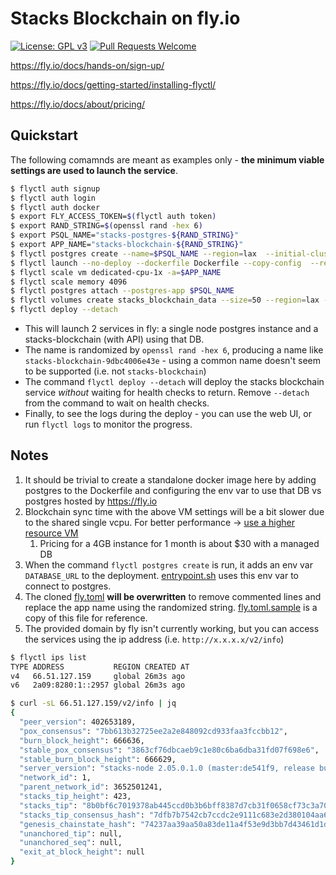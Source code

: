 # Stacks Blockchain on fly.io

[![License: GPL v3](https://img.shields.io/badge/License-GPLv3-blue.svg)](https://www.gnu.org/licenses/gpl-3.0)
[![Pull Requests Welcome](https://img.shields.io/badge/PRs-welcome-brightgreen.svg?style=flat)](http://makeapullrequest.com)

https://fly.io/docs/hands-on/sign-up/

https://fly.io/docs/getting-started/installing-flyctl/

https://fly.io/docs/about/pricing/

## Quickstart

The following comamnds are meant as examples only - **the minimum viable settings are used to launch the service**.

```bash
$ flyctl auth signup
$ flyctl auth login
$ flyctl auth docker
$ export FLY_ACCESS_TOKEN=$(flyctl auth token)
$ export RAND_STRING=$(openssl rand -hex 6)
$ export PSQL_NAME="stacks-postgres-${RAND_STRING}"
$ export APP_NAME="stacks-blockchain-${RAND_STRING}"
$ flyctl postgres create --name=$PSQL_NAME --region=lax  --initial-cluster-size=Development --vm-size=dedicated-cpu-1x --volume-size=10 --initial-cluster-size=1
$ flyctl launch --no-deploy --dockerfile Dockerfile --copy-config  --region=lax --name=$APP_NAME
$ flyctl scale vm dedicated-cpu-1x -a=$APP_NAME
$ flyctl scale memory 4096
$ flyctl postgres attach --postgres-app $PSQL_NAME
$ flyctl volumes create stacks_blockchain_data --size=50 --region=lax --no-encryption
$ flyctl deploy --detach
```

- This will launch 2 services in fly: a single node postgres instance and a stacks-blockchain (with API) using that DB.
- The name is randomized by `openssl rand -hex 6`, producing a name like `stacks-blockchain-9dbc4006e43e` - using a common name doesn't seem to be supported (i.e. not `stacks-blockchain`)
- The command `flyctl deploy --detach` will deploy the stacks blockchain service _without_ waiting for health checks to return. Remove `--detach` from the command to wait on health checks.
- Finally, to see the logs during the deploy - you can use the web UI, or run `flyctl logs` to monitor the progress.

## Notes

1. It should be trivial to create a standalone docker image here by adding postgres to the Dockerfile and configuring the env var to use that DB vs postgres hosted by https://fly.io
2. Blockchain sync time with the above VM settings will be a bit slower due to the shared single vcpu. For better performance -> [use a higher resource VM](https://fly.io/docs/about/pricing/)
   1. Pricing for a 4GB instance for 1 month is about $30 with a managed DB
3. When the command `flyctl postgres create` is run, it adds an env var `DATABASE_URL` to the deployment. [entrypoint.sh](scripts/entrypoint.sh#L37) uses this env var to connect to postgres.
4. The cloned [fly.toml](fly.toml) **will be overwritten** to remove commented lines and replace the app name using the randomized string. [fly.toml.sample](fly.toml.sample) is a copy of this file for reference.
5. The provided domain by fly isn't currently working, but you can access the services using the ip address (i.e. `http://x.x.x.x/v2/info`)

```bash
$ flyctl ips list
TYPE ADDRESS           REGION CREATED AT
v4   66.51.127.159     global 26m3s ago
v6   2a09:8280:1::2957 global 26m3s ago
```

```bash
$ curl -sL 66.51.127.159/v2/info | jq
{
  "peer_version": 402653189,
  "pox_consensus": "7bb613b32725ee2a2e848092cd933faa3fccbb12",
  "burn_block_height": 666636,
  "stable_pox_consensus": "3863cf76dbcaeb9c1e80c6ba6dba31fd07f698e6",
  "stable_burn_block_height": 666629,
  "server_version": "stacks-node 2.05.0.1.0 (master:de541f9, release build, linux [x86_64])",
  "network_id": 1,
  "parent_network_id": 3652501241,
  "stacks_tip_height": 423,
  "stacks_tip": "8b0bf6c7019378ab445ccd0b3b6bff8387d7cb31f0658cf73c3a707f09c3fb09",
  "stacks_tip_consensus_hash": "7dfb7b7542cb7ccdc2e9111c683e2d380104aa65",
  "genesis_chainstate_hash": "74237aa39aa50a83de11a4f53e9d3bb7d43461d1de9873f402e5453ae60bc59b",
  "unanchored_tip": null,
  "unanchored_seq": null,
  "exit_at_block_height": null
}
```
